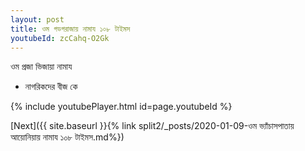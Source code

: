 ```yaml
---
layout: post
title: ওম গডগরাজায় নামায ১০৮ টাইমস
youtubeId: zcCahq-O2Gk
---
```

 
 
 ওম প্রজা ভিজায়া নামায  
 
 -  নাগরিকদের বীজ কে 
 
  
 
  
 
 
 
 
 
 


{% include youtubePlayer.html id=page.youtubeId %}
 
[Next]({{ site.baseurl }}{% link  split2/_posts/2020-01-09-ওম ভ্যাঁচাসপাতায় আয়োনিয়ায় নামায ১০৮ টাইমস.md%})
 
